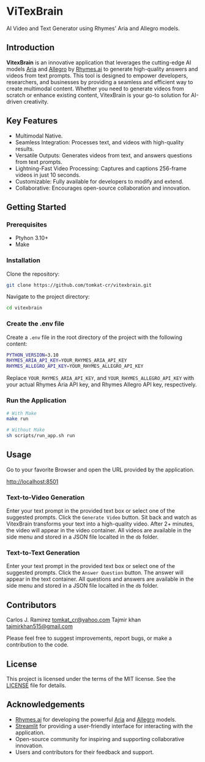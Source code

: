 # ViTexBrain

AI Video and Text Generator using Rhymes' Aria and Allegro models.

## Introduction

**VitexBrain** is an innovative application that leverages the cutting-edge AI models [Aria](https://rhymes.ai/blog-details/aria-first-open-multimodal-native-moe-model) and [Allegro](https://rhymes.ai/blog-details/allegro-advanced-video-generation-model) by [Rhymes.ai](https://www.rhymes.ai/) to generate high-quality answers and videos from text prompts. This tool is designed to empower developers, researchers, and businesses by providing a seamless and efficient way to create multimodal content. Whether you need to generate videos from scratch or enhance existing content, VitexBrain is your go-to solution for AI-driven creativity.

## Key Features

* Multimodal Native.
* Seamless Integration: Processes text, and videos with high-quality results.
* Versatile Outputs: Generates videos from text, and answers questions from text prompts.
* Lightning-Fast Video Processing: Captures and captions 256-frame videos in just 10 seconds.
* Customizable: Fully available for developers to modify and extend.
* Collaborative: Encourages open-source collaboration and innovation.

## Getting Started

### Prerequisites

* Ptyhon 3.10+
* Make

### Installation

Clone the repository:
```bash
git clone https://github.com/tomkat-cr/vitexbrain.git
```

Navigate to the project directory:

```bash
cd vitexbrain
```

### Create the .env file

Create a `.env` file in the root directory of the project with the following content:

```bash
PYTHON_VERSION=3.10
RHYMES_ARIA_API_KEY=YOUR_RHYMES_ARIA_API_KEY
RHYMES_ALLEGRO_API_KEY=YOUR_RHYMES_ALLEGRO_API_KEY
```

Replace `YOUR_RHYMES_ARIA_API_KEY`, and `YOUR_RHYMES_ALLEGRO_API_KEY` with your actual Rhymes Aria API key, and Rhymes Allegro API key, respectively.

### Run the Application

```bash
# With Make
make run
```

```bash
# Without Make
sh scripts/run_app.sh run
```

## Usage

Go to your favorite Browser and open the URL provided by the application.

[http://localhost:8501](http://localhost:8501)

### Text-to-Video Generation

Enter your text prompt in the provided text box or select one of the suggested prompts.
Click the `Generate Video` button.
Sit back and watch as VitexBrain transforms your text into a high-quality video.
After 2+ minutes, the video will appear in the video container.
All videos are available in the side menu and stored in a JSON file localted in the `db` folder.

### Text-to-Text Generation

Enter your text prompt in the provided text box or select one of the suggested prompts.
Click the `Answer Question` button.
The answer will appear in the text container.
All questions and answers are available in the side menu and stored in a JSON file localted in the `db` folder.

## Contributors

Carlos J. Ramirez <tomkat_cr@yahoo.com>
Tajmir khan <tajmirkhan515@gmail.com>

Please feel free to suggest improvements, report bugs, or make a contribution to the code.

## License

This project is licensed under the terms of the MIT license. See the [LICENSE](LICENSE) file for details.

## Acknowledgements

* [Rhymes.ai](https://www.rhymes.ai/) for developing the powerful [Aria](https://rhymes.ai/blog-details/aria-first-open-multimodal-native-moe-model) and [Allegro](https://rhymes.ai/blog-details/allegro-advanced-video-generation-model) models.
* [Streamlit](https://streamlit.io/) for providing a user-friendly interface for interacting with the application.
* Open-source community for inspiring and supporting collaborative innovation.
* Users and contributors for their feedback and support.
